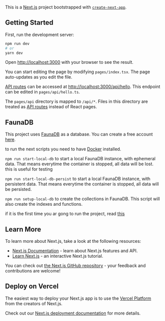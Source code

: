 This is a [Next.js](https://nextjs.org/) project bootstrapped with [`create-next-app`](https://github.com/vercel/next.js/tree/canary/packages/create-next-app).

## Getting Started

First, run the development server:

```bash
npm run dev
# or
yarn dev
```

Open [http://localhost:3000](http://localhost:3000) with your browser to see the result.

You can start editing the page by modifying `pages/index.tsx`. The page auto-updates as you edit the file.

[API routes](https://nextjs.org/docs/api-routes/introduction) can be accessed at [http://localhost:3000/api/hello](http://localhost:3000/api/hello). This endpoint can be edited in `pages/api/hello.ts`.

The `pages/api` directory is mapped to `/api/*`. Files in this directory are treated as [API routes](https://nextjs.org/docs/api-routes/introduction) instead of React pages.

## FaunaDB

This project uses [FaunaDB](https://fauna.com/) as a database. You can create a free account [here](https://dashboard.fauna.com/accounts/register).

to run the next scripts you need to have [Docker](https://www.docker.com) installed.

`npm run start-local-db` to start a local FaunaDB instance, with ephemeral data. That means everytime the container is stopped, all data will be lost.
this is useful for testing

`npm run start-local-db-persist` to start a local FaunaDB instance, with persistent data. That means everytime the container is stopped, all data will be persisted.

`npm run setup-local-db` to create the collections in FaunaDB. This script will also create the indexes and functions.

if it is the first time you ar gong to run the project, read [this](/fauna/README.md)

## Learn More

To learn more about Next.js, take a look at the following resources:

- [Next.js Documentation](https://nextjs.org/docs) - learn about Next.js features and API.
- [Learn Next.js](https://nextjs.org/learn) - an interactive Next.js tutorial.

You can check out [the Next.js GitHub repository](https://github.com/vercel/next.js/) - your feedback and contributions are welcome!

## Deploy on Vercel

The easiest way to deploy your Next.js app is to use the [Vercel Platform](https://vercel.com/new?utm_medium=default-template&filter=next.js&utm_source=create-next-app&utm_campaign=create-next-app-readme) from the creators of Next.js.

Check out our [Next.js deployment documentation](https://nextjs.org/docs/deployment) for more details.
